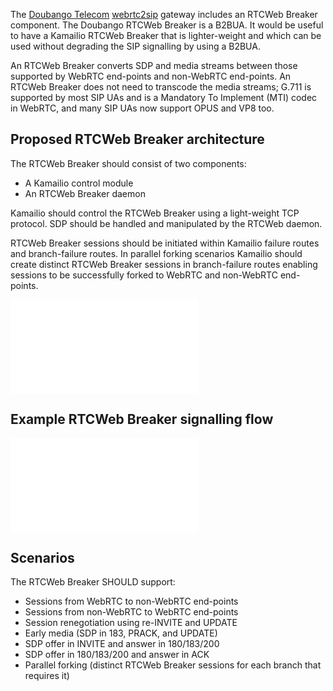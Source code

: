 The [Doubango Telecom](http://www.doubango.org)
[webrtc2sip](http://webrtc2sip.org/) gateway includes an RTCWeb Breaker
component. The Doubango RTCWeb Breaker is a B2BUA. It would be useful to
have a Kamailio RTCWeb Breaker that is lighter-weight and which can be
used without degrading the SIP signalling by using a B2BUA.

An RTCWeb Breaker converts SDP and media streams between those supported
by WebRTC end-points and non-WebRTC end-points. An RTCWeb Breaker does
not need to transcode the media streams; G.711 is supported by most SIP
UAs and is a Mandatory To Implement (MTI) codec in WebRTC, and many SIP
UAs now support OPUS and VP8 too.

## Proposed RTCWeb Breaker architecture

The RTCWeb Breaker should consist of two components:

-   A Kamailio control module
-   An RTCWeb Breaker daemon

Kamailio should control the RTCWeb Breaker using a light-weight TCP
protocol. SDP should be handled and manipulated by the RTCWeb daemon.

RTCWeb Breaker sessions should be initiated within Kamailio failure
routes and branch-failure routes. In parallel forking scenarios Kamailio
should create distinct RTCWeb Breaker sessions in branch-failure routes
enabling sessions to be successfully forked to WebRTC and non-WebRTC
end-points.

![breaker2.png](../devel/breaker2.png.md)

## Example RTCWeb Breaker signalling flow

![breaker.png](../devel/breaker.png.md)

## Scenarios

The RTCWeb Breaker SHOULD support:

-   Sessions from WebRTC to non-WebRTC end-points
-   Sessions from non-WebRTC to WebRTC end-points
-   Session renegotiation using re-INVITE and UPDATE
-   Early media (SDP in 183, PRACK, and UPDATE)
-   SDP offer in INVITE and answer in 180/183/200
-   SDP offer in 180/183/200 and answer in ACK
-   Parallel forking (distinct RTCWeb Breaker sessions for each branch
    that requires it)
